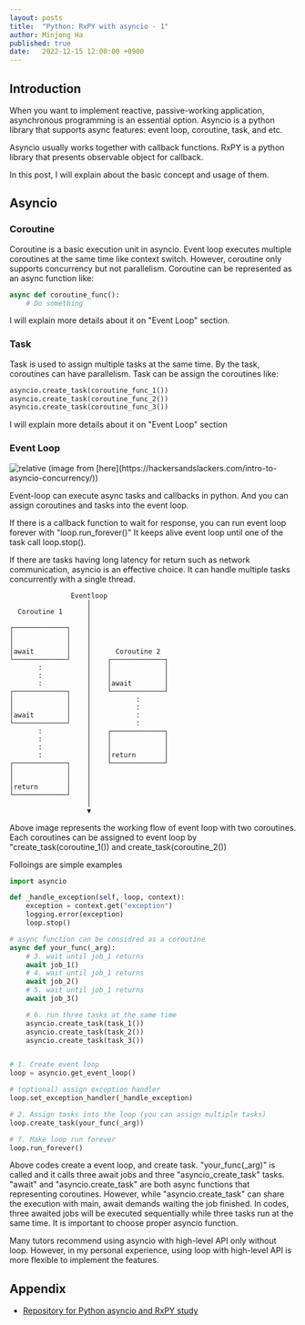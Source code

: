 ```yaml
---
layout: posts
title:  "Python: RxPY with asyncio - 1"
author: Minjong Ha
published: true
date:   2022-12-15 12:00:00 +0900
---
```


<!--- Lets study about python asyncio and rx with event_loop() --->


## Introduction

When you want to implement reactive, passive-working application, asynchronous programming is an essential option.
Asyncio is a python library that supports async features: event loop, coroutine, task, and etc.

Asyncio usually works together with callback functions.
RxPY is a python library that presents observable object for callback.

In this post, I will explain about the basic concept and usage of them.

## Asyncio

### Coroutine

Coroutine is a basic execution unit in asyncio.
Event loop executes multiple coroutines at the same time like context switch.
However, coroutine only supports concurrency but not parallelism.
Coroutine can be represented as an async function like:

```python
async def coroutine_func():
    # Do something
```

I will explain more details about it on "Event Loop" section.


### Task

Task is used to assign multiple tasks at the same time.
By the task, coroutines can have parallelism.
Task can be assign the coroutines like:

```python
asyncio.create_task(coroutine_func_1())
asyncio.create_task(coroutine_func_2())
asyncio.create_task(coroutine_func_3())
```

I will explain more details about it on "Event Loop" section


### Event Loop

<img data-action="zoom" src='{{ "../assets/images/posts/2022-12-20-python-asyncio-rx/async_eventloop.jpg" | relative_url }}' alt='relative'>
(image from [here](https://hackersandslackers.com/intro-to-asyncio-concurrency/))

Event-loop can execute async tasks and callbacks in python.
And you can assign coroutines and tasks into the event loop.

If there is a callback function to wait for response, you can run event loop forever with "loop.run\_forever()"
It keeps alive event loop until one of the task call loop.stop().

If there are tasks having long latency for return such as network communication, asyncio is an effective choice.
It can handle multiple tasks concurrently with a single thread.

```
               Eventloop
                   │
  Coroutine 1      │
                   │
┌─────────────┐    │
│             │    │
│             │    │
│await        │    │      Coroutine 2
└─────────────┘    │    ┌─────────────┐
       :           │    │             │
       :           │    │             │
       :           │    │await        │
┌─────────────┐    │    └─────────────┘
│             │    │           :
│             │    │           :
│await        │    │           :
└─────────────┘    │           :
       :           │    ┌─────────────┐
       :           │    │             │
       :           │    │             │
       :           │    │return       │
┌─────────────┐    │    └─────────────┘
│             │    │
│             │    │
│return       │    │
└─────────────┘    │
                   │
                   ▼
```

Above image represents the working flow of event loop with two coroutines.
Each coroutines can be assigned to event loop by "create\_task(coroutine\_1()) and create\_task(coroutine\_2())

Folloings are simple examples

```python
import asyncio

def _handle_exception(self, loop, context):
    exception = context.get("exception")
    logging.error(exception)
    loop.stop()

# async function can be considred as a coroutine
async def your_func(_arg):
    # 3. wait until job_1 returns
    await job_1()
    # 4. wait until job_1 returns
    await job_2()
    # 5. wait until job_1 returns
    await job_3()

    # 6. run three tasks at the same time
    asyncio.create_task(task_1())
    asyncio.create_task(task_2())
    asyncio.create_task(task_3())


# 1. Create event loop
loop = asyncio.get_event_loop()

# (optional) assign exception handler
loop.set_exception_handler(_handle_exception)

# 2. Assign tasks into the loop (you can assign multiple tasks)
loop.create_task(your_func(_arg))

# 7. Make loop run forever
loop.run_forever()
```

Above codes create a event loop, and create task.
"your\_func(\_arg)" is called and it calls three await jobs and three "asyncio_create_task" tasks.
"await" and "asyncio.create_task" are both async functions that representing coroutines.
However, while "asyncio.create_task" can share the execution with main, await demands waiting the job finished.
In codes, three awaited jobs will be executed sequentially while three tasks run at the same time.
It is important to choose proper asyncio function.


Many tutors recommend using asyncio with high-level API only without loop.
However, in my personal experience, using loop with high-level API is more flexible to implement the features.

## Appendix

- [Repository for Python asyncio and RxPY study](https://github.com/minjong-ha/python-asyncio-study)
